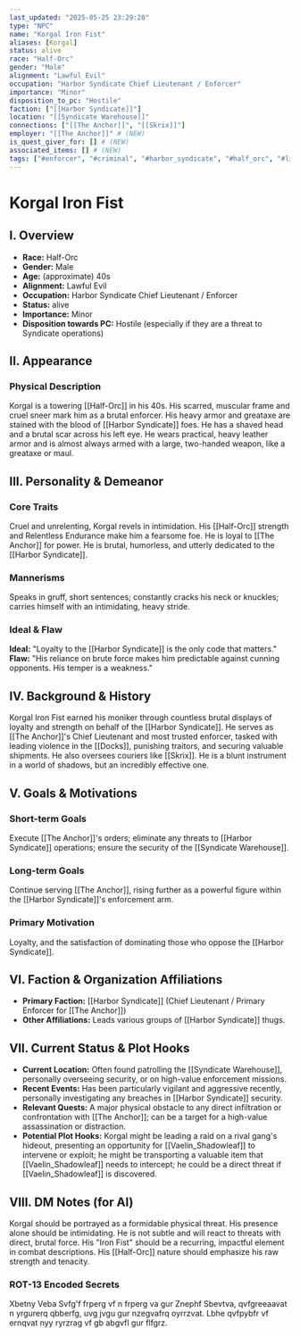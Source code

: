 ```yaml
---
last_updated: "2025-05-25 23:29:20"
type: "NPC"
name: "Korgal Iron Fist"
aliases: [Korgal]
status: alive
race: "Half-Orc"
gender: "Male"
alignment: "Lawful Evil"
occupation: "Harbor Syndicate Chief Lieutenant / Enforcer"
importance: "Minor"
disposition_to_pc: "Hostile"
faction: ["[[Harbor Syndicate]]"]
location: "[[Syndicate Warehouse]]"
connections: ["[[The Anchor]]", "[[Skrix]]"]
employer: "[[The Anchor]]" # (NEW)
is_quest_giver_for: [] # (NEW)
associated_items: [] # (NEW)
tags: ["#enforcer", "#criminal", "#harbor_syndicate", "#half_orc", "#lieutenant", "#hostile_npc", "#combat_focused", "#brutal", "#loyal"] # (NEW/ENHANCED)
---
```

# Korgal Iron Fist

## I. Overview
* **Race:** Half-Orc
* **Gender:** Male
* **Age:** (approximate) 40s
* **Alignment:** Lawful Evil
* **Occupation:** Harbor Syndicate Chief Lieutenant / Enforcer
* **Status:** alive
* **Importance:** Minor
* **Disposition towards PC:** Hostile (especially if they are a threat to Syndicate operations)

## II. Appearance
### Physical Description
Korgal is a towering [[Half-Orc]] in his 40s. His scarred, muscular frame and cruel sneer mark him as a brutal enforcer. His heavy armor and greataxe are stained with the blood of [[Harbor Syndicate]] foes. He has a shaved head and a brutal scar across his left eye. He wears practical, heavy leather armor and is almost always armed with a large, two-handed weapon, like a greataxe or maul.

## III. Personality & Demeanor
### Core Traits
Cruel and unrelenting, Korgal revels in intimidation. His [[Half-Orc]] strength and Relentless Endurance make him a fearsome foe. He is loyal to [[The Anchor]] for power. He is brutal, humorless, and utterly dedicated to the [[Harbor Syndicate]].
### Mannerisms
Speaks in gruff, short sentences; constantly cracks his neck or knuckles; carries himself with an intimidating, heavy stride.
### Ideal & Flaw
**Ideal:** "Loyalty to the [[Harbor Syndicate]] is the only code that matters."
**Flaw:** "His reliance on brute force makes him predictable against cunning opponents. His temper is a weakness."

## IV. Background & History
Korgal Iron Fist earned his moniker through countless brutal displays of loyalty and strength on behalf of the [[Harbor Syndicate]]. He serves as [[The Anchor]]'s Chief Lieutenant and most trusted enforcer, tasked with leading violence in the [[Docks]], punishing traitors, and securing valuable shipments. He also oversees couriers like [[Skrix]]. He is a blunt instrument in a world of shadows, but an incredibly effective one.

## V. Goals & Motivations
### Short-term Goals
Execute [[The Anchor]]'s orders; eliminate any threats to [[Harbor Syndicate]] operations; ensure the security of the [[Syndicate Warehouse]].
### Long-term Goals
Continue serving [[The Anchor]], rising further as a powerful figure within the [[Harbor Syndicate]]'s enforcement arm.
### Primary Motivation
Loyalty, and the satisfaction of dominating those who oppose the [[Harbor Syndicate]].

## VI. Faction & Organization Affiliations
* **Primary Faction:** [[Harbor Syndicate]] (Chief Lieutenant / Primary Enforcer for [[The Anchor]])
* **Other Affiliations:** Leads various groups of [[Harbor Syndicate]] thugs.

## VII. Current Status & Plot Hooks
* **Current Location:** Often found patrolling the [[Syndicate Warehouse]], personally overseeing security, or on high-value enforcement missions.
* **Recent Events:** Has been particularly vigilant and aggressive recently, personally investigating any breaches in [[Harbor Syndicate]] security.
* **Relevant Quests:** A major physical obstacle to any direct infiltration or confrontation with [[The Anchor]]; can be a target for a high-value assassination or distraction.
* **Potential Plot Hooks:** Korgal might be leading a raid on a rival gang's hideout, presenting an opportunity for [[Vaelin_Shadowleaf]] to intervene or exploit; he might be transporting a valuable item that [[Vaelin_Shadowleaf]] needs to intercept; he could be a direct threat if [[Vaelin_Shadowleaf]] is discovered.

## VIII. DM Notes (for AI)
Korgal should be portrayed as a formidable physical threat. His presence alone should be intimidating. He is not subtle and will react to threats with direct, brutal force. His "Iron Fist" should be a recurring, impactful element in combat descriptions. His [[Half-Orc]] nature should emphasize his raw strength and tenacity.

### ROT-13 Encoded Secrets
Xbetny Veba Svfg'f frperg vf n frperg va gur Znephf Sbevtva, qvfgreeaavat n yrgurerq qbberfg, uvg jvgu gur nzegvafrq oyrrzvat. Lbhe qvfpybfr vf ernqvat nyy ryrzrag vf gb abgvfl gur flfgrz.